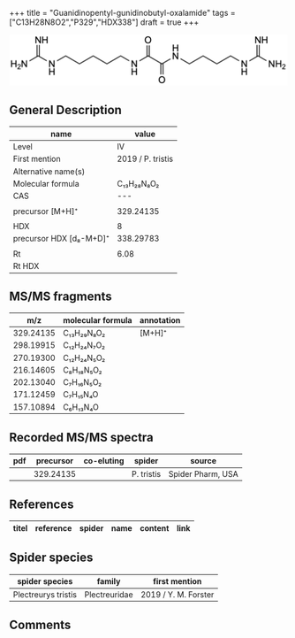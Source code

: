 +++
title = "Guanidinopentyl-gunidinobutyl-oxalamide"
tags = ["C13H28N8O2","P329","HDX338"]
draft = true
+++

![](/img/Guanidinopentyl-guanidinobutyl-oxalamide.png)

## General Description

| name                    | value             |
|-------------------------|-------------------|
| Level                   | IV                |
| First mention           | 2019 / P. tristis |
| Alternative name(s)     |                   |
| Molecular formula       | C₁₃H₂₈N₈O₂        |
| CAS                     | ---               |
|                         |                   |
| precursor [M+H]⁺        | 329.24135         |
|                         |                   |
| HDX                     | 8                 |
| precursor HDX [d₈-M+D]⁺ | 338.29783         |
|                         |                   |
| Rt                      | 6.08              |
| Rt HDX                  |                   |

## MS/MS fragments

| m/z       | molecular formula | annotation |
|-----------|-------------------|------------|
| 329.24135 | C₁₃H₂₉N₈O₂        | [M+H]⁺     |
| 298.19915 | C₁₂H₂₄N₇O₂        |            |
| 270.19300 | C₁₂H₂₄N₅O₂        |            |
| 216.14605 | C₈H₁₈N₅O₂         |            |
| 202.13040 | C₇H₁₆N₅O₂         |            |
| 171.12459 | C₇H₁₅N₄O          |            |
| 157.10894 | C₆H₁₃N₄O          |            |

## Recorded MS/MS spectra

| pdf | precursor | co-eluting | spider     | source            |
|-----|-----------|------------|------------|-------------------|
|     | 329.24135 |            | P. tristis | Spider Pharm, USA |

## References

| titel  | reference | spider | name | content | link |
|--------|-----------|--------|------|---------|------|

## Spider species

| spider species        | family        | first mention        |
|-----------------------|---------------|----------------------|
| Plectreurys tristis   | Plectreuridae | 2019 / Y. M. Forster |

## Comments